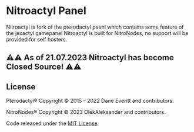 # Nitroactyl Panel

Nitroactyl is fork of the pterodactyl paenl which contains some feature of the jexactyl gamepanel Nitroactyl is built for NitroNodes, no support will be provided for self hosters.

## ⚠️⚠️ As of 21.07.2023 Nitroactyl has become Closed Source! ⚠️⚠️

## License

Pterodactyl® Copyright © 2015 - 2022 Dane Everitt and contributors.

NitroNodes® Copyright © 2023 OlekAleksander and contributors.

Code released under the [MIT License](./LICENSE.md).
